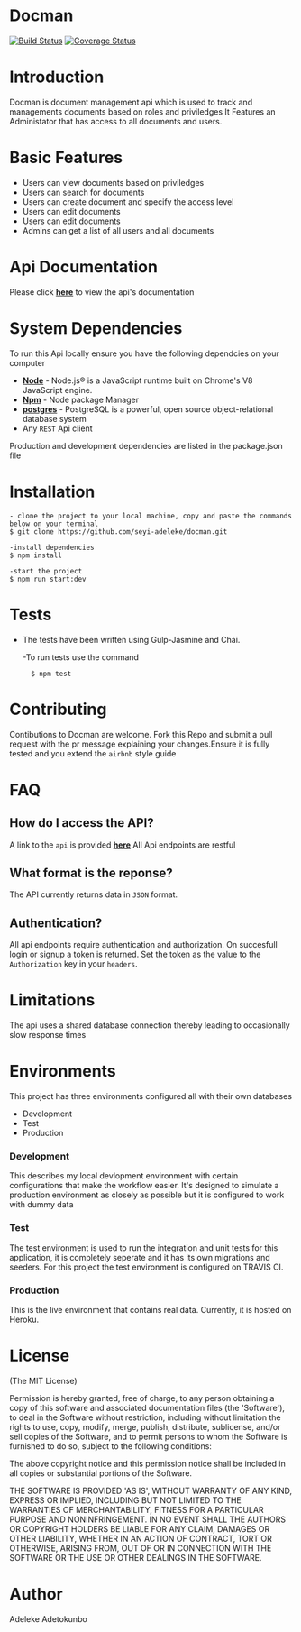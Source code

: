 # Docman
[![Build Status](https://travis-ci.org/seyi-adeleke/Docman.svg?branch=staging)](https://travis-ci.org/seyi-adeleke/Docman)
[![Coverage Status](https://coveralls.io/repos/github/seyi-adeleke/Docman/badge.svg?branch=staging)](https://coveralls.io/github/seyi-adeleke/Docman?branch=staging)

# Introduction
Docman is document management api which is used to track and managements documents based on roles and priviledges
It Features an Administator that has access to all documents and users.

# Basic Features
<ul>
<li>Users can view documents based on priviledges</li>
<li>Users can search for documents </li>
<li>Users can create document and specify the access level</li>
<li>Users can edit documents</li>
<li>Users can edit documents </li>
<li>Admins can get a list of all users and all documents </li>
</ul>

# Api Documentation
Please click **[here](https://docman-cp2-staging.herokuapp.com)** to view the api's documentation

#  System Dependencies
To run this Api locally ensure you have the following dependcies on your computer
*  **[Node](https://nodejs.org/en/)** - Node.js® is a JavaScript runtime built on Chrome's V8 JavaScript engine.
*  **[Npm](https://www.npmjs.com/)** - Node package Manager
*  **[postgres](http://postgres.com/)** - PostgreSQL is a powerful, open source object-relational database system
*  Any `REST` Api client

Production and development dependencies are listed in the package.json file


# Installation

    - clone the project to your local machine, copy and paste the commands below on your terminal
    $ git clone https://github.com/seyi-adeleke/docman.git

    -install dependencies 
    $ npm install

    -start the project
    $ npm run start:dev


# Tests
*  The tests have been written using Gulp-Jasmine and Chai.

     -To run tests use the command

         $ npm test

# Contributing
Contibutions to Docman are welcome. Fork this Repo and submit a pull request with the pr message explaining your changes.Ensure it is fully tested and you extend the `airbnb` style guide

# FAQ


## How do I access the API?
A link to the `api` is provided **[here](https://docman-cp2-staging.herokuapp.com/api/v1)** 
All Api endpoints are restful

## What format is the reponse?

The API currently returns data in `JSON` format.

## Authentication?
All api endpoints require authentication and authorization. On succesfull login or signup a token is returned. Set the token as the value to the `Authorization` key in your `headers`.

# Limitations
The api uses a shared database connection thereby leading to occasionally slow response times

# Environments
This project has three environments configured all with their own databases
 - Development
 - Test
 - Production
 
### Development
This describes my local devlopment environment with certain configurations that make the workflow easier. It's designed to simulate a production environment as closely as possible but it is configured to work with dummy data
### Test
The test environment is used to run the integration and unit tests for this application, it is completely seperate and it has its own migrations and seeders. For this project the test environment is configured on TRAVIS CI.
### Production
This is the live environment that contains real data. Currently, it is hosted on Heroku.
 


# License

(The MIT License)

Permission is hereby granted, free of charge, to any person obtaining
a copy of this software and associated documentation files (the
'Software'), to deal in the Software without restriction, including
without limitation the rights to use, copy, modify, merge, publish,
distribute, sublicense, and/or sell copies of the Software, and to
permit persons to whom the Software is furnished to do so, subject to
the following conditions:

The above copyright notice and this permission notice shall be
included in all copies or substantial portions of the Software.

THE SOFTWARE IS PROVIDED 'AS IS', WITHOUT WARRANTY OF ANY KIND,
EXPRESS OR IMPLIED, INCLUDING BUT NOT LIMITED TO THE WARRANTIES OF
MERCHANTABILITY, FITNESS FOR A PARTICULAR PURPOSE AND NONINFRINGEMENT.
IN NO EVENT SHALL THE AUTHORS OR COPYRIGHT HOLDERS BE LIABLE FOR ANY
CLAIM, DAMAGES OR OTHER LIABILITY, WHETHER IN AN ACTION OF CONTRACT,
TORT OR OTHERWISE, ARISING FROM, OUT OF OR IN CONNECTION WITH THE
SOFTWARE OR THE USE OR OTHER DEALINGS IN THE SOFTWARE.

# Author
Adeleke Adetokunbo
